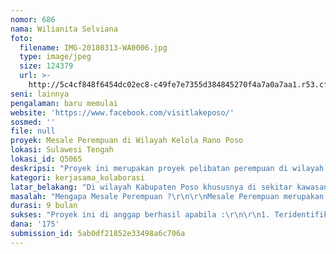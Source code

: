 ```yaml
---
nomor: 686
nama: Wilianita Selviana
foto:
  filename: IMG-20180313-WA0006.jpg
  type: image/jpeg
  size: 124379
  url: >-
    http://5c4cf848f6454dc02ec8-c49fe7e7355d384845270f4a7a0a7aa1.r53.cf2.rackcdn.com/30a22ceb-1052-4491-aa1a-4d3475d25160/IMG-20180313-WA0006.jpg
seni: lainnya
pengalaman: baru memulai
website: 'https://www.facebook.com/visitlakeposo/'
sosmed: ''
file: null
proyek: Mesale Perempuan di Wilayah Kelola Rano Poso
lokasi: Sulawesi Tengah
lokasi_id: Q5065
deskripsi: "Proyek ini merupakan proyek pelibatan perempuan di wilayah kelola Rano Poso (sekitar kawasan danau poso) Kabupaten Poso Sulawesi Tengah Indonesia.\r\nPerempuan di wilayah kelola Rano Poso selama ini memiliki potensi untuk mengembangkan kapasitasnya dalam kegiatan-kegiatan budaya dan kearifan lokal yang dimiliki komunitasnya.\r\n\r\nadapun bentuk kegiatan yang akan dilaksanakan :\r\n1. Megulilingi Rano Poso : kegiatan ini adalah kegiatan melintasi kawasan danau Poso (wilayah kelola rano poso) sembari mengidentifikasi aktivitas-aktivitas perempuan sekitar kawasan terkait budaya dan kearifan lokalnya\r\n2. Molimbu Wa'antina : kegiatan ini adalah kegiatan mengumpulkan perempuan-perempuan yang telah teridentifikasi di kegiatan sebelumnya untuk merumuskan sebuah kerangka kerja bersama tentang pelestarian budaya dan kearifan lokalnya dalam bentuk Workshop dengan melakukan kolaborasi bersama para seniman yang memahami budaya dan kearifan lokal tersebut\r\n3. Mesale Wa'antina : kegiatan ini merupakan perwujudan dari 2 kegiatan sebelumnya dimana membuat sebuah karya yang telah disepakati bersama sebagai bagian dari pelestarian budaya dan kearifan lokalnya dalam bentuk pelatihan membuat karya budaya dan kearifan lokal perempuan di wilayah kelola Rano Poso dengan melakukan kolaborasi bersama para seniman yang memahami budaya dan kearifan lokal tersebut\r\n4. Tetala Wa'antina : kegiatan ini merupakan kegiatan pemasaran hasil karya yang dimaksud pada kegiatan sebelumnya dimana perempuan membuktikan bisa berkarya sambil melestarikan budaya dan kearifan lokalnya\r\n\r\n"
kategori: kerjasama_kolaborasi
latar_belakang: "Di wilayah Kabupaten Poso khususnya di sekitar kawasan danau Poso, ada tradisi mesale (saling mengajak untuk bergotong-royong dalam satu kegiatan) yang merupukan perwujudan dari semangat SINTUWU MAROSO (kebersamaan itu kekuatan) yang merupakan kebudayaan tentang Kesatuan masyarakat yang menjadi kekuatan di daerah ini. \r\n\r\nAktivitas mesale ini pada umumnya dilakukan pada saat bergotong royong membangun atau mengerjakan sesuatu. aktivitas mesale itu sendiri merupakan pelibatan semua pihak dalam pekerjaan-pekerjaan untuk kepentingan bersama.\r\n\r\nPerkembangan teknologi dan gempuran budaya modern membuat aktivitas mesale ini mulai terkikis di wilayah kelola rano poso (kawasan Danau Poso)  ini, banyak generasi muda yang tidak lagi paham bahkan mengenal tradisi ini. padahal tradisi ini merupakan kekuatan dari daerah ini mempertahankan identitas budaya dan kearifan lokalnya.\r\n\r\nOleh karena itu penting mengangkat tradisi ini dengan melibatkan para perempuan di sekitar kawasan danau poso (wilayah kelola Rano Poso) agar budaya dan kearifan lokal masyarakat sekitar kawasan ini juga tetap terjaga dan lestari.\r\n\r\n \r\n"
masalah: "Mengapa Mesale Perempuan ?\r\n\r\nMesale Perempuan merupakan upaya mempertegas posisi perempuan dalam perannya melestarikan budaya dan kearifan lokal komunitasnya. Jauh sebelum pendudukan Belanda di Indonesia dan masuknya misionaris di Tana Poso (kabupaten Poso) posisi perempuan sangat penting dalam proses pengambilan keputusan di komunitas dimana tetua adat disebut Nene Lipu (kepala kampung) yang adalah perempuan. Namun kini telah bergeser, peran Nene Lipu lebih banyak oleh laki-laki akibat budaya patriarki yang dikenalkan misionaris sejak itu. \r\n\r\nSituasi ini yang kemudian perlahan-lahan menggeser perempuan di wilayah kelola Rano Poso tidak lagi mampu memposisikan diri dalam proses-proses pengambilan keputusan di komunitas atau dalam masyarakat. Sementara banyak perempuan yang memiliki potensi dan kapasitas yang juga mampu memberi kontribusi dalam pembangunan di komunitas. Bahkan jika ditelusuri lebih jauh dalam kehidupan sehari-hari para perempuan di wilayah kelola Rano Poso mampu bereperan ganda sebagai pengelola di dalam rumah tangga juga sebagai pencari nafkah dan sering pula sebagai sosok yang mampu mengambil keputusan-keputusan strategis dalam keluarga.\r\n\r\nAtas dasar inilah, penting untuk mendorong peran perempuan lebih besar lagi melalui karya nyata yang berkontribusi untuk upaya pelestarian budaya dan kearifan lokal di komunitasnya. hal ini tentulah membutuhkan bantuan pendanaan yang dapat diberikan oleh Cipta Media Ekspresi."
durasi: 9 bulan
sukses: "Proyek ini di anggap berhasil apabila :\r\n\r\n1. Teridentifikasi aktivitas-aktivitas perempuan sekitar kawasan danau Poso (wilayah Kelola Rano Poso) terkait budaya dan kearifan lokalnya\r\n2. Ada kerangka kerja bersama perempuan sekitar kawasan Danau Poso (wilayah kelola Rano Poso) tentang pelestarian budaya dan kearifan lokalnya yang berkolaborasi dengan seniman yang memahami budaya dan kearifan lokal tersebut\r\n3. Ada  sebuah karya yang yang dihasilkan sebagai bagian dari pelestarian budaya dan kearifan lokalnya oleh perempuan sekitar wilayah kelola Rano Poso hasil kolaborasi bersama para seniman yang memahami budaya dan kearifan lokal tersebut\r\n4. Perempuan sekitar wilayah kelola Rano Poso  melakukan kegiatan pemasaran hasil karyanya secara baik dan membawa dampak bagi pelestarian budaya dan kearifan lokalnya \r\n5. Peran perempuan semakin diperhitungkan dalam setiap upaya pelestarian budaya dan kearifan lokalnya"
dana: '175'
submission_id: 5ab0df21852e33498a6c706a
---
```

